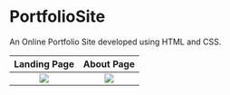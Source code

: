 # PortfolioSite
An Online Portfolio Site developed using HTML and CSS.

Landing Page | About Page 
:---------:|:------------:
![](/src/readme/landing.png)|![](/src/readme/about.png)

